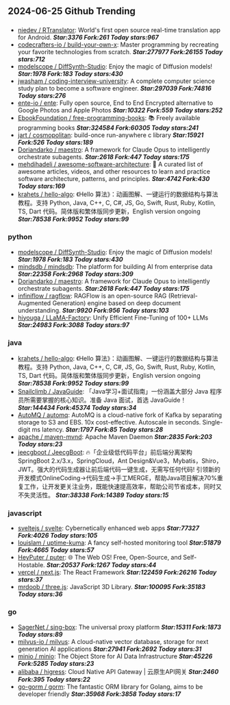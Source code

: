 ## 2024-06-25 Github Trending

### 
* [niedev / RTranslator](https://github.com/niedev/RTranslator): World's first open source real-time translation app for Android. ***Star:3376 Fork:261 Today stars:967***
* [codecrafters-io / build-your-own-x](https://github.com/codecrafters-io/build-your-own-x): Master programming by recreating your favorite technologies from scratch. ***Star:277977 Fork:26155 Today stars:712***
* [modelscope / DiffSynth-Studio](https://github.com/modelscope/DiffSynth-Studio): Enjoy the magic of Diffusion models! ***Star:1978 Fork:183 Today stars:430***
* [jwasham / coding-interview-university](https://github.com/jwasham/coding-interview-university): A complete computer science study plan to become a software engineer. ***Star:297039 Fork:74816 Today stars:276***
* [ente-io / ente](https://github.com/ente-io/ente): Fully open source, End to End Encrypted alternative to Google Photos and Apple Photos ***Star:10322 Fork:559 Today stars:252***
* [EbookFoundation / free-programming-books](https://github.com/EbookFoundation/free-programming-books): 📚 Freely available programming books ***Star:324584 Fork:60305 Today stars:241***
* [jart / cosmopolitan](https://github.com/jart/cosmopolitan): build-once run-anywhere c library ***Star:15921 Fork:526 Today stars:189***
* [Doriandarko / maestro](https://github.com/Doriandarko/maestro): A framework for Claude Opus to intelligently orchestrate subagents. ***Star:2618 Fork:447 Today stars:175***
* [mehdihadeli / awesome-software-architecture](https://github.com/mehdihadeli/awesome-software-architecture): 🚀 A curated list of awesome articles, videos, and other resources to learn and practice software architecture, patterns, and principles. ***Star:4742 Fork:430 Today stars:169***
* [krahets / hello-algo](https://github.com/krahets/hello-algo): 《Hello 算法》：动画图解、一键运行的数据结构与算法教程。支持 Python, Java, C++, C, C#, JS, Go, Swift, Rust, Ruby, Kotlin, TS, Dart 代码。简体版和繁体版同步更新，English version ongoing ***Star:78538 Fork:9952 Today stars:99***

### python
* [modelscope / DiffSynth-Studio](https://github.com/modelscope/DiffSynth-Studio): Enjoy the magic of Diffusion models! ***Star:1978 Fork:183 Today stars:430***
* [mindsdb / mindsdb](https://github.com/mindsdb/mindsdb): The platform for building AI from enterprise data ***Star:22358 Fork:2968 Today stars:309***
* [Doriandarko / maestro](https://github.com/Doriandarko/maestro): A framework for Claude Opus to intelligently orchestrate subagents. ***Star:2618 Fork:447 Today stars:175***
* [infiniflow / ragflow](https://github.com/infiniflow/ragflow): RAGFlow is an open-source RAG (Retrieval-Augmented Generation) engine based on deep document understanding. ***Star:9920 Fork:956 Today stars:103***
* [hiyouga / LLaMA-Factory](https://github.com/hiyouga/LLaMA-Factory): Unify Efficient Fine-Tuning of 100+ LLMs ***Star:24983 Fork:3088 Today stars:97***

### java
* [krahets / hello-algo](https://github.com/krahets/hello-algo): 《Hello 算法》：动画图解、一键运行的数据结构与算法教程。支持 Python, Java, C++, C, C#, JS, Go, Swift, Rust, Ruby, Kotlin, TS, Dart 代码。简体版和繁体版同步更新，English version ongoing ***Star:78538 Fork:9952 Today stars:99***
* [Snailclimb / JavaGuide](https://github.com/Snailclimb/JavaGuide): 「Java学习+面试指南」一份涵盖大部分 Java 程序员所需要掌握的核心知识。准备 Java 面试，首选 JavaGuide！ ***Star:144434 Fork:45374 Today stars:34***
* [AutoMQ / automq](https://github.com/AutoMQ/automq): AutoMQ is a cloud-native fork of Kafka by separating storage to S3 and EBS. 10x cost-effective. Autoscale in seconds. Single-digit ms latency. ***Star:1797 Fork:85 Today stars:28***
* [apache / maven-mvnd](https://github.com/apache/maven-mvnd): Apache Maven Daemon ***Star:2835 Fork:203 Today stars:23***
* [jeecgboot / JeecgBoot](https://github.com/jeecgboot/JeecgBoot): 🔥「企业级低代码平台」前后端分离架构SpringBoot 2.x/3.x，SpringCloud，Ant Design&Vue3，Mybatis，Shiro，JWT。强大的代码生成器让前后端代码一键生成，无需写任何代码! 引领新的开发模式OnlineCoding->代码生成->手工MERGE，帮助Java项目解决70%重复工作，让开发更关注业务，既能快速提高效率，帮助公司节省成本，同时又不失灵活性。 ***Star:38338 Fork:14389 Today stars:15***

### javascript
* [sveltejs / svelte](https://github.com/sveltejs/svelte): Cybernetically enhanced web apps ***Star:77327 Fork:4026 Today stars:105***
* [louislam / uptime-kuma](https://github.com/louislam/uptime-kuma): A fancy self-hosted monitoring tool ***Star:51879 Fork:4665 Today stars:57***
* [HeyPuter / puter](https://github.com/HeyPuter/puter): 🌐 The Web OS! Free, Open-Source, and Self-Hostable. ***Star:20537 Fork:1267 Today stars:44***
* [vercel / next.js](https://github.com/vercel/next.js): The React Framework ***Star:122459 Fork:26216 Today stars:37***
* [mrdoob / three.js](https://github.com/mrdoob/three.js): JavaScript 3D Library. ***Star:100095 Fork:35183 Today stars:36***

### go
* [SagerNet / sing-box](https://github.com/SagerNet/sing-box): The universal proxy platform ***Star:15311 Fork:1873 Today stars:89***
* [milvus-io / milvus](https://github.com/milvus-io/milvus): A cloud-native vector database, storage for next generation AI applications ***Star:27941 Fork:2692 Today stars:31***
* [minio / minio](https://github.com/minio/minio): The Object Store for AI Data Infrastructure ***Star:45226 Fork:5285 Today stars:23***
* [alibaba / higress](https://github.com/alibaba/higress): Cloud Native API Gateway | 云原生API网关 ***Star:2460 Fork:395 Today stars:22***
* [go-gorm / gorm](https://github.com/go-gorm/gorm): The fantastic ORM library for Golang, aims to be developer friendly ***Star:35968 Fork:3858 Today stars:17***
